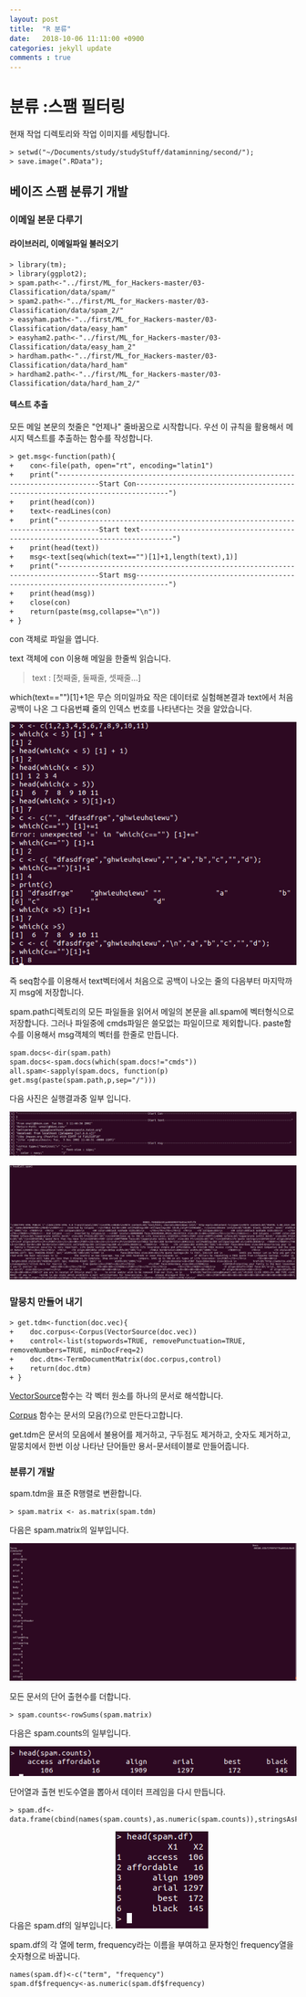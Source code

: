 ```yaml
---
layout: post
title:  "R 분류"
date:   2018-10-06 11:11:00 +0900
categories: jekyll update
comments : true
---
```


# 분류 :스팸 필터링

현재 작업 디렉토리와 작업 이미지를 세팅합니다.

```
> setwd("~/Documents/study/studyStuff/dataminning/second/");
> save.image(".RData");
```

## 베이즈 스팸 분류기 개발

### 이메일 본문 다루기

#### 라이브러리, 이메일파일 불러오기

```
> library(tm);
> library(ggplot2);
> spam.path<-"../first/ML_for_Hackers-master/03-Classification/data/spam/"
> spam2.path<-"../first/ML_for_Hackers-master/03-Classification/data/spam_2/"
> easyham.path<-"../first/ML_for_Hackers-master/03-Classification/data/easy_ham"
> easyham2.path<-"../first/ML_for_Hackers-master/03-Classification/data/easy_ham_2"
> hardham.path<-"../first/ML_for_Hackers-master/03-Classification/data/hard_ham"
> hardham2.path<-"../first/ML_for_Hackers-master/03-Classification/data/hard_ham_2/"
```
#### 텍스트 추출
모든 메일 본문의 첫줄은 "언제나" 줄바꿈으로 시작합니다. 우선 이 규칙을 활용해서 메시지 텍스트를 추출하는 함수를 작성합니다.

```
> get.msg<-function(path){
+    con<-file(path, open="rt", encoding="latin1")
+    print("--------------------------------------------------------------------------------Start Con------------------------------------------------------------------------------")
+    print(head(con))
+    text<-readLines(con)
+    print("--------------------------------------------------------------------------------Start text------------------------------------------------------------------------------")
+    print(head(text))
+    msg<-text[seq(which(text=="")[1]+1,length(text),1)]
+    print("--------------------------------------------------------------------------------Start msg------------------------------------------------------------------------------")
+    print(head(msg))
+    close(con)
+    return(paste(msg,collapse="\n"))
+ }

```
con 객체로 파일을 엽니다.

text 객체에 con 이용해 메일을 한줄씩 읽습니다.

> text : [첫째줄, 둘째줄, 셋째줄...]

which(text=="")[1]+1은 무슨 의미일까요 작은 데이터로 실험해본결과 text에서 처음 공백이 나온 그 다음번쨰 줄의 인덱스 번호를 나타낸다는 것을 알았습니다.

![which](https://github.com/gwnuysw/gwnuysw.github.io/blob/master/_images/R_classification/0.png?raw=true)

즉 seq함수를 이용해서 text벡터에서 처음으로 공백이 나오는 줄의 다음부터 마지막까지 msg에 저장합니다.

spam.path디렉토리의 모든 파일들을 읽어서 메일의 본문을 all.spam에 벡터형식으로 저장합니다. 그러나 파일중에 cmds파일은 쓸모없는 파일이므로 제외합니다. paste함수를 이용해서 msg객체의 벡터를 한줄로 만듭니다.
```
spam.docs<-dir(spam.path)
spam.docs<-spam.docs(which(spam.docs!="cmds"))
all.spam<-sapply(spam.docs, function(p) get.msg(paste(spam.path,p,sep="/")))
```
다음 사진은 실행결과중 일부 입니다.

![get.msg](https://github.com/gwnuysw/gwnuysw.github.io/blob/master/_images/R_classification/1.png?raw=true)

![all.spam](https://github.com/gwnuysw/gwnuysw.github.io/blob/master/_images/R_classification/2.png?raw=true)

### 말뭉치 만들어 내기

```
> get.tdm<-function(doc.vec){
+    doc.corpus<-Corpus(VectorSource(doc.vec))
+    control<-list(stopwords=TRUE, removePunctuation=TRUE, removeNumbers=TRUE, minDocFreq=2)
+    doc.dtm<-TermDocumentMatrix(doc.corpus,control)
+    return(doc.dtm)
+ }
```

<a href="https://www.rdocumentation.org/packages/tm/versions/0.7-5/topics/VectorSource">VectorSource</a>함수는 각 벡터 원소를 하나의 문서로 해석합니다.

<a href="https://www.rdocumentation.org/packages/tm/versions/0.7-5/topics/Corpus">Corpus</a> 함수는 문서의 모음(?)으로 만든다고합니다.

get.tdm은 문서의 모음에서 불용어를 제거하고, 구두점도 제거하고, 숫자도 제거하고, 말뭉치에서 한번 이상 나타난 단어들만 용서-문서테이블로 만들어줍니다.

### 분류기 개발

spam.tdm을 표준 R행렬로 변환합니다.
```
> spam.matrix <- as.matrix(spam.tdm)
```
다음은 spam.matrix의 일부입니다.

![spam.matrix](https://github.com/gwnuysw/gwnuysw.github.io/blob/master/_images/R_classification/3.png?raw=true)

모든 문서의 단어 출현수를 더합니다.
```
> spam.counts<-rowSums(spam.matrix)
```

다음은 spam.counts의 일부입니다.

![spam.counts](https://github.com/gwnuysw/gwnuysw.github.io/blob/master/_images/R_classification/4.png?raw=true)

단어열과 출현 빈도수열을 뽑아서 데이터 프레임을 다시 만듭니다.

```
> spam.df<-data.frame(cbind(names(spam.counts),as.numeric(spam.counts)),stringsAsFactors=FALSE)
```
다음은 spam.df의 일부입니다.
![spam.counts](https://github.com/gwnuysw/gwnuysw.github.io/blob/master/_images/R_classification/5.png?raw=true)

spam.df의 각 열에 term, frequency라는 이름을 부여하고 문자형인 frequency열을 숫자형으로 바꿉니다.

```
names(spam.df)<-c("term", "frequency")
spam.df$frequency<-as.numeric(spam.df$frequency)
```
